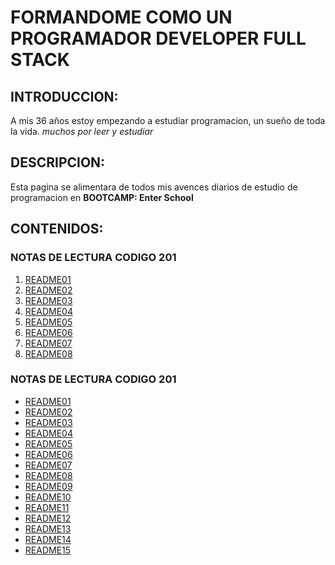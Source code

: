 # FORMANDOME COMO UN PROGRAMADOR DEVELOPER FULL STACK

  ## INTRODUCCION:
  
  A mis 36 años estoy empezando a estudiar programacion, un sueño de toda la vida.
  *muchos por leer y estudiar*

  ## DESCRIPCION:

  Esta pagina se alimentara de todos mis avences diarios de estudio de programacion en **BOOTCAMP: Enter School**

  ## CONTENIDOS:
      
  ### NOTAS DE LECTURA CODIGO 201
      
  1. [README01](https://orlando-stv.github.io/reading-notes/notas201/readme01.html)
  2. [README02](https://orlando-stv.github.io/reading-notes/notas201/readme02.html)
  3. [README03](https://orlando-stv.github.io/reading-notes/notas201/readme03.html)
  4. [README04](https://orlando-stv.github.io/reading-notes/notas201/readme04.html)
  5. [README05](https://orlando-stv.github.io/reading-notes/notas201/readme05.html)
  6. [README06](https://orlando-stv.github.io/reading-notes/notas201/readme06.html)
  7. [README07](https://orlando-stv.github.io/reading-notes/notas201/readme07.html)
  8. [README08](https://orlando-stv.github.io/reading-notes/notas201/readme08.html)

  ### NOTAS DE LECTURA CODIGO 201
  - [README01](https://orlando-stv.github.io/reading-notes/notas102/readme01.html)
  - [README02](https://orlando-stv.github.io/reading-notes/notas102/readme02.html)
  - [README03](https://orlando-stv.github.io/reading-notes/notas102/readme03.html)
  - [README04](https://orlando-stv.github.io/reading-notes/notas102/readme04.html)
  - [README05](https://orlando-stv.github.io/reading-notes/notas102/readme05.html)
  - [README06](https://orlando-stv.github.io/reading-notes/notas102/readme06.html)
  - [README07](https://orlando-stv.github.io/reading-notes/notas102/readme07.html)
  - [README08](https://orlando-stv.github.io/reading-notes/notas102/readme08.html)
  - [README09](https://orlando-stv.github.io/reading-notes/notas102/readme09.html)
  - [README10](https://orlando-stv.github.io/reading-notes/notas102/readme10.html)
  - [README11](https://orlando-stv.github.io/reading-notes/notas102/readme11.html)
  - [README12](https://orlando-stv.github.io/reading-notes/notas102/readme12.html)
  - [README13](https://orlando-stv.github.io/reading-notes/notas102/readme13.html)
  - [README14](https://orlando-stv.github.io/reading-notes/notas102/readme14.html)
  - [README15](https://orlando-stv.github.io/reading-notes/notas102/readme15.html)

